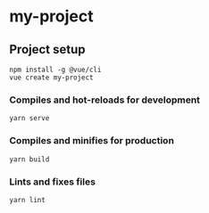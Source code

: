 # my-project

## Project setup
```
npm install -g @vue/cli
vue create my-project
```

### Compiles and hot-reloads for development
```
yarn serve
```

### Compiles and minifies for production
```
yarn build
```

### Lints and fixes files
```
yarn lint
```

